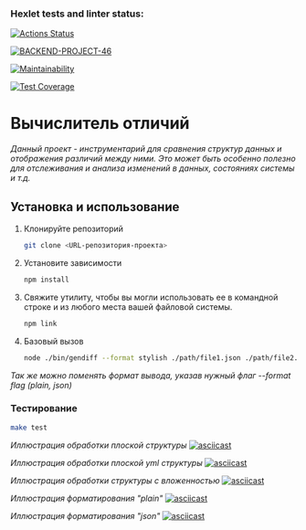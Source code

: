 ### Hexlet tests and linter status:
[![Actions Status](https://github.com/nazarisabbot/backend-project-46/actions/workflows/hexlet-check.yml/badge.svg)](https://github.com/nazarisabbot/backend-project-46/actions)

[![BACKEND-PROJECT-46](https://github.com/nazarisabbot/backend-project-46/actions/workflows/custom-check.yml/badge.svg)](https://github.com/nazarisabbot/backend-project-46/actions/workflows/custom-check.yml)

[![Maintainability](https://api.codeclimate.com/v1/badges/7cd1ff445ff167bf7f6b/maintainability)](https://codeclimate.com/github/nazarisabbot/backend-project-46/maintainability)

[![Test Coverage](https://api.codeclimate.com/v1/badges/7cd1ff445ff167bf7f6b/test_coverage)](https://codeclimate.com/github/nazarisabbot/backend-project-46/test_coverage)

# Вычислитель отличий
*Данный проект - инструментарий для сравнения структур данных и отображения различий между ними.
Это может быть особенно полезно для отслеживания и анализа изменений в данных, состояниях системы и т.д.*

## Установка и использование

1. Клонируйте репозиторий
   ```bash
   git clone <URL-репозитория-проекта>
   ```

2. Установите зависимости
   ```bash
   npm install
   ```

3. Свяжите утилиту, чтобы вы могли использовать ее в командной строке и из любого места вашей файловой системы.
   ```bash
   npm link
   ```

4. Базовый вызов
    ```bash
    node ./bin/gendiff --format stylish ./path/file1.json ./path/file2.json
    ``` 
   
*Так же можно поменять формат вывода, указав нужный флаг --format flag (plain, json)*

### Тестирование
```bash
make test
```

*Иллюстрация обработки плоской структуры*
[![asciicast](https://asciinema.org/a/JxdWXcr6pTa91Zu4lBpQS1W0T.svg)](  https://asciinema.org/a/JxdWXcr6pTa91Zu4lBpQS1W0T)

*Иллюстрация обработки плоской yml структуры*
[![asciicast](https://asciinema.org/a/YmB05DQXqlbZydtSO0cn4nvDd.svg)]( https://asciinema.org/a/YmB05DQXqlbZydtSO0cn4nvDd)

*Иллюстрация обработки структуры с вложенностью*
[![asciicast](https://asciinema.org/a/dm8BMsMzDetk5hqrudozfbAoH.svg)]( https://asciinema.org/a/dm8BMsMzDetk5hqrudozfbAoH
)

*Иллюстрация форматирования "plain"*
[![asciicast](https://asciinema.org/a/RTFhopDw7tMMCJYk3JLt3mohi.svg)]( https://asciinema.org/a/RTFhopDw7tMMCJYk3JLt3mohi
)

*Иллюстрация форматирования "json"*
[![asciicast](https://asciinema.org/a/YAPmK23NEKPMK8NPAj5fGDB2V.svg)](  https://asciinema.org/a/YAPmK23NEKPMK8NPAj5fGDB2V
) 



